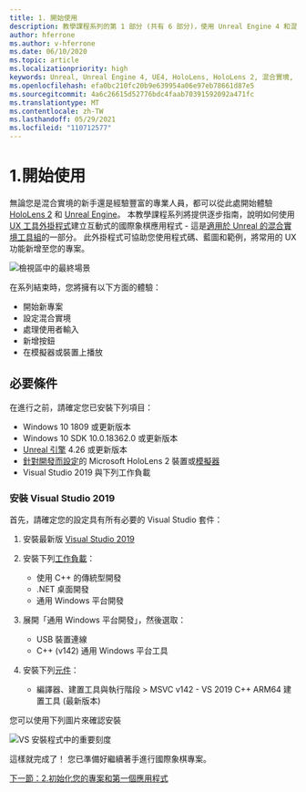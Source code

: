 ```yaml
---
title: 1. 開始使用
description: 教學課程系列的第 1 部分 (共有 6 部分)，使用 Unreal Engine 4 和混合實境工具組 UX 工具外掛程式來建置國際象棋應用程式
author: hferrone
ms.author: v-hferrone
ms.date: 06/10/2020
ms.topic: article
ms.localizationpriority: high
keywords: Unreal, Unreal Engine 4, UE4, HoloLens, HoloLens 2, 混合實境, 教學課程, 開始使用, mrtk, uxt, UX 工具, 文件, 混合實境頭戴式裝置, windows 混合實境頭戴式裝置, 虛擬實境頭戴式裝置
ms.openlocfilehash: efa0bc210fc20b9e639954a06e97eb78661d87e5
ms.sourcegitcommit: 4a6c26615d52776bdc4faab70391592092a471fc
ms.translationtype: MT
ms.contentlocale: zh-TW
ms.lasthandoff: 05/29/2021
ms.locfileid: "110712577"
---
```

# <a name="1-getting-started"></a>1.開始使用

無論您是混合實境的新手還是經驗豐富的專業人員，都可以從此處開始體驗 [HoloLens 2](../../../index.yml) 和 [Unreal Engine](https://www.unrealengine.com/en-US/)。 本教學課程系列將提供逐步指南，說明如何使用 [UX 工具外掛程式](https://github.com/microsoft/MixedReality-UXTools-Unreal)建立互動式的國際象棋應用程式 - 這是[適用於 Unreal 的混合實境工具組](https://github.com/microsoft/MixedRealityToolkit-Unreal)的一部分。 此外掛程式可協助您使用程式碼、藍圖和範例，將常用的 UX 功能新增至您的專案。 

![檢視區中的最終場景](images/unreal-uxt/5-endscene.PNG)

在系列結束時，您將擁有以下方面的體驗：
* 開始新專案
* 設定混合實境
* 處理使用者輸入
* 新增按鈕
* 在模擬器或裝置上播放

## <a name="prerequisites"></a>必要條件

在進行之前，請確定您已安裝下列項目：
* Windows 10 1809 或更新版本
* Windows 10 SDK 10.0.18362.0 或更新版本
* [Unreal 引擎](https://www.unrealengine.com/en-US/get-now) 4.26 或更新版本
* [針對開發而設定](../../platform-capabilities-and-apis/using-visual-studio.md#enabling-developer-mode)的 Microsoft HoloLens 2 裝置或[模擬器](../../platform-capabilities-and-apis/using-the-hololens-emulator.md#hololens-2-emulator-overview)
* Visual Studio 2019 與下列工作負載

### <a name="installing-visual-studio-2019"></a>安裝 Visual Studio 2019

首先，請確定您的設定具有所有必要的 Visual Studio 套件：
1. 安裝最新版 [Visual Studio 2019](https://visualstudio.microsoft.com/downloads/)
1. 安裝下列[工作負載](/visualstudio/install/modify-visual-studio#modify-workloads)：
    * 使用 C++ 的傳統型開發
    * .NET 桌面開發
    * 通用 Windows 平台開發
1. 展開「通用 Windows 平台開發」，然後選取： 
    * USB 裝置連線
    * C++ (v142) 通用 Windows 平台工具

1. 安裝下列[元件](/visualstudio/install/modify-visual-studio#modify-individual-components)：
    * 編譯器、建置工具與執行階段 > MSVC v142 - VS 2019 C++ ARM64 建置工具 (最新版本)

您可以使用下列圖片來確認安裝

![VS 安裝程式中的重要刻度](images/unreal-uxt/1-install-the-tools.png)

這樣就完成了！ 您已準備好繼續著手進行國際象棋專案。

[下一節：2.初始化您的專案和第一個應用程式](unreal-uxt-ch2.md)